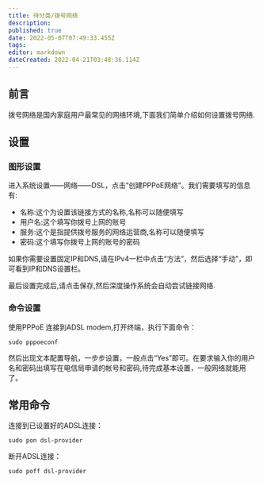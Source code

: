 ```yaml
---
title: 待分类/拨号网络
description: 
published: true
date: 2022-05-07T07:49:33.455Z
tags: 
editor: markdown
dateCreated: 2022-04-21T03:48:36.114Z
---
```


## 前言

拨号网络是国内家庭用户最常见的网络环境,下面我们简单介绍如何设置拨号网络.

## 设置

### 图形设置

进入系统设置——网络——DSL，点击“创建PPPoE网络”。我们需要填写的信息有:

- 名称:这个为设置该链接方式的名称,名称可以随便填写
- 用户名:这个填写你拨号上网的账号
- 服务:这个是指提供拨号服务的网络运营商,名称可以随便填写
- 密码:这个填写你拨号上网的账号的密码

如果你需要设置固定IP和DNS,请在IPv4一栏中点击“方法”，然后选择“手动”，即可看到IP和DNS设置栏。

最后设置完成后,请点击保存,然后深度操作系统会自动尝试链接网络.

### 命令设置

使用PPPoE 连接到ADSL modem,打开终端，执行下面命令：

    sudo pppoeconf

然后出现文本配置导航，一步步设置，一般点击“Yes”即可。在要求输入你的用户名和密码出填写在电信局申请的帐号和密码,待完成基本设置，一般网络就能用了。

## 常用命令

连接到已设置好的ADSL连接：

    sudo pon dsl-provider

断开ADSL连接：

    sudo poff dsl-provider
